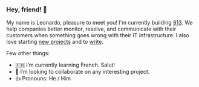 ### Hey, friend! 👋

My name is Leonardo, pleasure to meet you! I'm currently building [913](https://913hq.com). We help companies better monitor, resolve, and communicate with their customers when something goes wrong with their IT infrastructure. I also love starting [new projects](#) and to [write](#).

Few other things:
- 🇫🇷  I’m currently learning French. Salut!
- 👯  I’m looking to collaborate on any interesting project.
- 👍  Pronouns: He / Him
